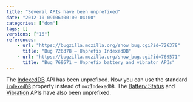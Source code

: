 ```yaml
---
title: "Several APIs have been unprefixed"
date: "2012-10-09T06:00:00-04:00"
categories: ["dom"]
tags: []
versions: ["16"]
references:
    - url: "https://bugzilla.mozilla.org/show_bug.cgi?id=726378"
      title: "Bug 726378 – Unprefix IndexedDB"
    - url: "https://bugzilla.mozilla.org/show_bug.cgi?id=769571"
      title: "Bug 769571 – Unprefix battery and vibrator APIs"
---
```

The [IndexedDB](https://developer.mozilla.org/docs/Web/API/IndexedDB_API) API has been unprefixed. Now you can use the standard [`indexedDB`](https://developer.mozilla.org/docs/Web/API/IDBEnvironment/indexedDB) property instead of `mozIndexedDB`. The [Battery Status](https://developer.mozilla.org/docs/Web/API/Battery_Status_API) and [Vibration](https://developer.mozilla.org/docs/Web/API/Vibration_API) APIs have also been unprefixed.
